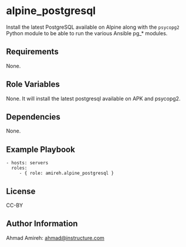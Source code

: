 alpine_postgresql
=================

Install the latest PostgreSQL available on Alpine along with the `psycopg2`
Python module to be able to run the various Ansible pg_* modules.

Requirements
------------

None.

Role Variables
--------------

None. It will install the latest postgresql available on APK and psycopg2.

Dependencies
------------

None.

Example Playbook
----------------

    - hosts: servers
      roles:
         - { role: amireh.alpine_postgresql }

License
-------

CC-BY

Author Information
------------------

Ahmad Amireh: ahmad@instructure.com

